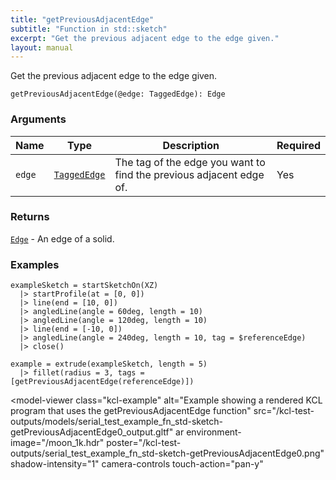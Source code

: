 ```yaml
---
title: "getPreviousAdjacentEdge"
subtitle: "Function in std::sketch"
excerpt: "Get the previous adjacent edge to the edge given."
layout: manual
---
```


Get the previous adjacent edge to the edge given.

```kcl
getPreviousAdjacentEdge(@edge: TaggedEdge): Edge
```



### Arguments

| Name | Type | Description | Required |
|----------|------|-------------|----------|
| `edge` | [`TaggedEdge`](/docs/kcl-std/types/std-types-TaggedEdge) | The tag of the edge you want to find the previous adjacent edge of. | Yes |

### Returns

[`Edge`](/docs/kcl-std/types/std-types-Edge) - An edge of a solid.


### Examples

```kcl
exampleSketch = startSketchOn(XZ)
  |> startProfile(at = [0, 0])
  |> line(end = [10, 0])
  |> angledLine(angle = 60deg, length = 10)
  |> angledLine(angle = 120deg, length = 10)
  |> line(end = [-10, 0])
  |> angledLine(angle = 240deg, length = 10, tag = $referenceEdge)
  |> close()

example = extrude(exampleSketch, length = 5)
  |> fillet(radius = 3, tags = [getPreviousAdjacentEdge(referenceEdge)])

```


<model-viewer
  class="kcl-example"
  alt="Example showing a rendered KCL program that uses the getPreviousAdjacentEdge function"
  src="/kcl-test-outputs/models/serial_test_example_fn_std-sketch-getPreviousAdjacentEdge0_output.gltf"
  ar
  environment-image="/moon_1k.hdr"
  poster="/kcl-test-outputs/serial_test_example_fn_std-sketch-getPreviousAdjacentEdge0.png"
  shadow-intensity="1"
  camera-controls
  touch-action="pan-y"
>
</model-viewer>


